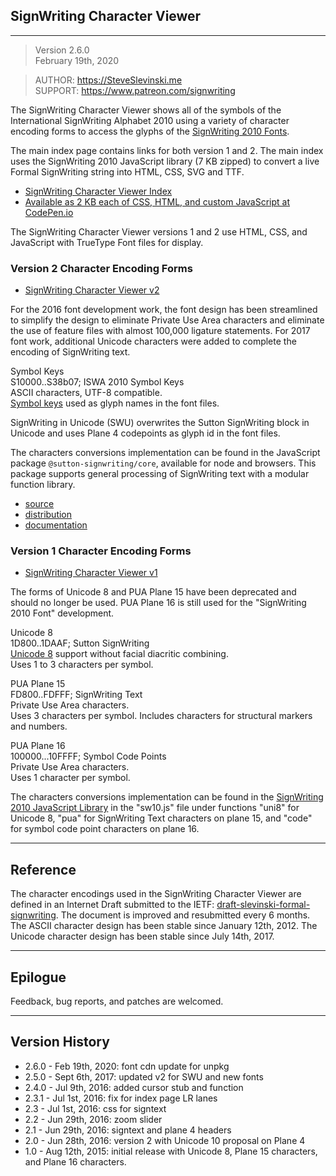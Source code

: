 ## SignWriting Character Viewer
- - - 
> Version 2.6.0  
February 19th, 2020

> AUTHOR: https://SteveSlevinski.me  
> SUPPORT: https://www.patreon.com/signwriting


The SignWriting Character Viewer shows all of the symbols of the International SignWriting Alphabet 2010 using a variety of character encoding forms to access the glyphs of the [SignWriting 2010 Fonts][29].
 
The main index page contains links for both version 1 and 2.
The main index uses the SignWriting 2010 JavaScript library (7 KB zipped) to convert a live Formal SignWriting string into HTML, CSS, SVG and TTF.
 * [SignWriting Character Viewer Index][67]  
 * [Available as 2 KB each of CSS, HTML, and custom JavaScript at CodePen.io][88]  


The SignWriting Character Viewer versions 1 and 2 use HTML, CSS, and JavaScript with TrueType Font files for display.

### Version 2 Character Encoding Forms
 * [SignWriting Character Viewer v2][69]  

For the 2016 font development work, the font design has been streamlined to simplify the design 
to eliminate Private Use Area characters and eliminate the use of feature files with almost 100,000 ligature statements.
For 2017 font work, additional Unicode characters were added to complete the encoding of SignWriting text.

Symbol Keys  
S10000..S38b07; ISWA 2010 Symbol Keys  
ASCII characters, UTF-8 compatible.  
[Symbol keys][19] used as glyph names in the font files.

SignWriting in Unicode (SWU) overwrites the Sutton SignWriting block in Unicode and uses Plane 4 codepoints as glyph id in the font files.

The characters conversions implementation can be found in the JavaScript package ```@sutton-signwriting/core```, available for node and browsers.
This package supports general processing of SignWriting text with a modular function library.  
* [source](https://github.com/sutton-signwriting/core)
* [distribution](https://unpkg.com/browse/@sutton-signwriting/core/)
* [documentation](https://sutton-signwriting.github.io/core/)

### Version 1 Character Encoding Forms 
* [SignWriting Character Viewer v1][68]

The forms of Unicode 8 and PUA Plane 15 have been deprecated and should no longer be used.  PUA Plane 16 is still used for the "SignWriting 2010 Font" development.

Unicode 8  
1D800..1DAAF; Sutton SignWriting  
[Unicode 8][64] support without facial diacritic combining.  
Uses 1 to 3 characters per symbol.

PUA Plane 15  
FD800..FDFFF; SignWriting Text   
Private Use Area characters.  
Uses 3 characters per symbol.  Includes characters for structural markers and numbers.

PUA Plane 16  
100000...10FFFF; Symbol Code Points  
Private Use Area characters.  
Uses 1 character per symbol.


The characters conversions implementation can be found in the [SignWriting 2010 JavaScript Library][60] in the "sw10.js" file under functions "uni8" for Unicode 8, "pua" for SignWriting Text characters on plane 15, and "code" for symbol code point characters on plane 16.  

- - -

Reference
----------
The character encodings used in the SignWriting Character Viewer are defined in an Internet Draft submitted to the IETF: [draft-slevinski-formal-signwriting][27].
The document is improved and resubmitted every 6 months.
The ASCII character design has been stable since January 12th, 2012.
The Unicode character design has been stable since July 14th, 2017.

- - -

Epilogue
----------
Feedback, bug reports, and patches are welcomed.

- - -

Version History
------------------
* 2.6.0 - Feb 19th, 2020: font cdn update for unpkg
* 2.5.0 - Sept 6th, 2017: updated v2 for SWU and new fonts
* 2.4.0 - Jul 9th, 2016: added cursor stub and function
* 2.3.1 - Jul 1st, 2016: fix for index page LR lanes
* 2.3 - Jul 1st, 2016: css for signtext
* 2.2 - Jun 29th, 2016: zoom slider
* 2.1 - Jun 29th, 2016: signtext and plane 4 headers
* 2.0 - Jun 28th, 2016: version 2 with Unicode 10 proposal on Plane 4
* 1.0 - Aug 12th, 2015: initial release with Unicode 8, Plane 15 characters, and Plane 16 characters.

[19]: http://signbank.org/iswa
[26]: http://tools.ietf.org/html/draft-slevinski-signwriting-text
[27]: http://tools.ietf.org/html/draft-slevinski-formal-signwriting
[29]: https://github.com/Slevinski/signwriting_2010_fonts
[60]: https://github.com/Slevinski/sw10js
[61]: https://github.com/Slevinski/SuttonSignWriting
[64]: http://www.unicode.org/versions/Unicode8.0.0/
[67]: https://slevinski.github.io/SignWriting_Character_Viewer/
[68]: https://slevinski.github.io/SignWriting_Character_Viewer/SignWriting_Character_Viewer.html
[69]: https://slevinski.github.io/SignWriting_Character_Viewer/SignWriting_Character_Viewer_2.html
[88]: http://codepen.io/Slevinski/full/XKRPzm/
